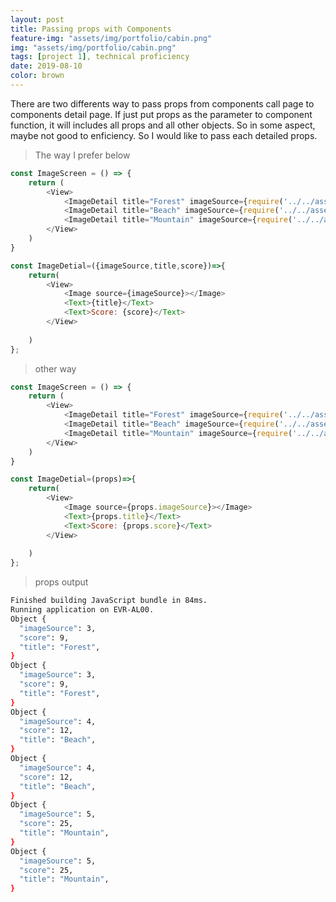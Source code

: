 ```yaml
---
layout: post
title: Passing props with Components
feature-img: "assets/img/portfolio/cabin.png"
img: "assets/img/portfolio/cabin.png"
tags: [project 1], technical proficiency
date: 2019-08-10
color: brown
---
```


There are two differents way to pass props from components call page to components detail page. If just put props as the parameter to component function, it will includes all props and all other objects. So in some aspect, maybe not good to enficiency. So I would like to pass each detailed props.

> The way I prefer below

```javascript
const ImageScreen = () => {
    return (
        <View>
            <ImageDetail title="Forest" imageSource={require('../../assets/forest.jpg')} score={9}></ImageDetail>
            <ImageDetail title="Beach" imageSource={require('../../assets/beach.jpg')} score={12}></ImageDetail>
            <ImageDetail title="Mountain" imageSource={require('../../assets/mountain.jpg')} score={25}></ImageDetail>
        </View>
    )
}

const ImageDetial=({imageSource,title,score})=>{
    return(
        <View>
            <Image source={imageSource}></Image>
            <Text>{title}</Text>
            <Text>Score: {score}</Text>
        </View>
        
    )
};
```

> other way


```javascript
const ImageScreen = () => {
    return (
        <View>
            <ImageDetail title="Forest" imageSource={require('../../assets/forest.jpg')} score={9}></ImageDetail>
            <ImageDetail title="Beach" imageSource={require('../../assets/beach.jpg')} score={12}></ImageDetail>
            <ImageDetail title="Mountain" imageSource={require('../../assets/mountain.jpg')} score={25}></ImageDetail>
        </View>
    )
}

const ImageDetial=(props)=>{
    return(
        <View>
            <Image source={props.imageSource}></Image>
            <Text>{props.title}</Text>
            <Text>Score: {props.score}</Text>
        </View>
        
    )
};
```

> props output

```bash
Finished building JavaScript bundle in 84ms.
Running application on EVR-AL00.
Object {
  "imageSource": 3,
  "score": 9,
  "title": "Forest",
}
Object {
  "imageSource": 3,
  "score": 9,
  "title": "Forest",
}
Object {
  "imageSource": 4,
  "score": 12,
  "title": "Beach",
}
Object {
  "imageSource": 4,
  "score": 12,
  "title": "Beach",
}
Object {
  "imageSource": 5,
  "score": 25,
  "title": "Mountain",
}
Object {
  "imageSource": 5,
  "score": 25,
  "title": "Mountain",
}
```